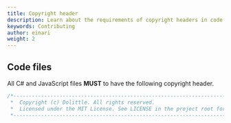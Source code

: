 ```yaml
---
title: Copyright header
description: Learn about the requirements of copyright headers in code files
keywords: Contributing
author: einari
weight: 2
---
```


## Code files

All C# and JavaScript files **MUST** to have the following copyright header.

```csharp
/*---------------------------------------------------------------------------------------------
 *  Copyright (c) Dolittle. All rights reserved.
 *  Licensed under the MIT License. See LICENSE in the project root for license information.
 *--------------------------------------------------------------------------------------------*/
```